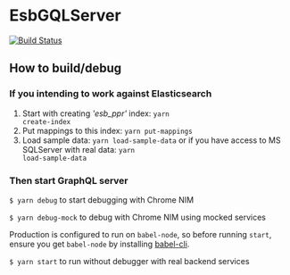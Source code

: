 # EsbGQLServer
[![Build Status](https://travis-ci.org/Tel-Aviv/EsbGQLServer.svg?branch=master)](https://travis-ci.org/Tel-Aviv/EsbGQLServer) 

## How to build/debug

### If you intending to work against Elasticsearch
1. Start with creating <i>'esb_ppr'</i> index: <code>yarn create-index</code>
2. Put mappings to this index: <code>yarn put-mappings</code>
3. Load sample data: <code>yarn load-sample-data</code> 
or if you have access to MS SQLServer with real data: <code>yarn load-sample-data</code>


### Then start GraphQL server
<code>$ yarn debug</code> to start debugging with Chrome NIM

<code>$ yarn debug-mock</code> to debug with Chrome NIM using mocked services

Production is configured to run on <code>babel-node</code>, so before running <code>start</code>, ensure you get <code>babel-node</code> by installing [babel-cli](https://babeljs.io/docs/usage/cli/).

<code>$ yarn start</code> to run without debugger with real backend services

